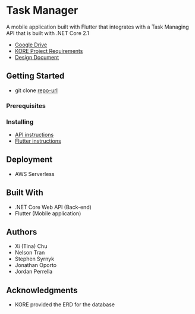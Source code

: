# Task Manager

A mobile application built with Flutter that integrates with a Task Managing API that is built with .NET Core 2.1

* [Google Drive](https://drive.google.com/open?id=152iXPBzXkmBrEiGeA1CxkhKxQQXTxXR6)
* [KORE Project Requirements](https://drive.google.com/drive/folders/152iXPBzXkmBrEiGeA1CxkhKxQQXTxXR6)
* [Design Document](https://docs.google.com/document/d/1OOhsAdpf2sLjm5drSU1pfyU3SWm1O0hKQgxbko0kGcc/edit#)

## Getting Started
* git clone [repo-url](https://github.com/nelsontrangithub/task-manager-kore)

### Prerequisites

### Installing
* [API instructions](https://github.com/nelsontrangithub/task-manager-kore/tree/master/kore_api)
* [Flutter instructions](https://github.com/nelsontrangithub/task-manager-kore/tree/master/kore_app)

## Deployment
* AWS Serverless

## Built With
* .NET Core Web API (Back-end)
* Flutter (Mobile application)

## Authors
* Xi (Tina) Chu
* Nelson Tran
* Stephen Syrnyk
* Jonathan Oporto
* Jordan Perrella

## Acknowledgments
* KORE provided the ERD for the database
